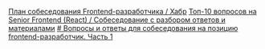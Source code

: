 [План собеседования Frontend-разработчика / Хабр](https://habr.com/ru/articles/784598/)
[Топ-10 вопросов на Senior Frontend (React) / Собеседование с разбором ответов и материалами](https://www.youtube.com/watch?v=z-rBnJK8_no)
[# Вопросы и ответы для собеседования на позицию frontend-разработчик. Часть 1](https://habr.com/ru/articles/784548/)